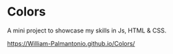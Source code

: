 # Colors

A mini project to showcase my skills in Js, HTML & CSS.

https://William-Palmantonio.github.io/Colors/
